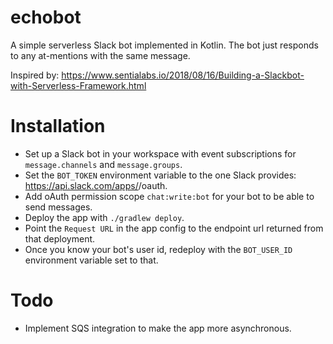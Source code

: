 # echobot

A simple serverless Slack bot implemented in Kotlin. The bot just responds to any at-mentions with the same message.

Inspired by: https://www.sentialabs.io/2018/08/16/Building-a-Slackbot-with-Serverless-Framework.html

# Installation

- Set up a Slack bot in your workspace with event subscriptions for `message.channels` and `message.groups`.
- Set the `BOT_TOKEN` environment variable to the one Slack provides: https://api.slack.com/apps/<your-app-id>/oauth.
- Add oAuth permission scope `chat:write:bot` for your bot to be able to send messages.
- Deploy the app with `./gradlew deploy`.
- Point the `Request URL` in the app config to the endpoint url returned from that deployment.
- Once you know your bot's user id, redeploy with the `BOT_USER_ID` environment variable set to that.

# Todo

- Implement SQS integration to make the app more asynchronous.